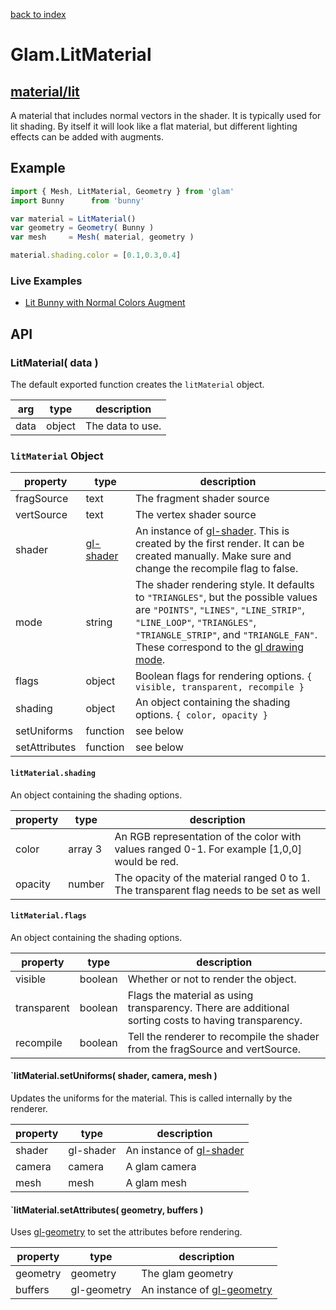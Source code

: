 [back to index](./)
# Glam.LitMaterial
## [material/lit](https://github.com/glamjs/glam/tree/master/lib/material/lit)

A material that includes normal vectors in the shader. It is typically used for lit shading. By itself it will look like a flat material, but different lighting effects can be added with augments.

## Example

```js
import { Mesh, LitMaterial, Geometry } from 'glam'
import Bunny      from 'bunny'

var material = LitMaterial()
var geometry = Geometry( Bunny )
var mesh     = Mesh( material, geometry )

material.shading.color = [0.1,0.3,0.4]
```

### Live Examples

* [Lit Bunny with Normal Colors Augment](http://glamjs.github.io/glam/examples/03-normal-colors/)

## API

### LitMaterial( data )

The default exported function creates the `litMaterial` object. 

| arg  | type   | description |
| -----| ------ | ----------- |
| data | object | The data to use. |


### `litMaterial` Object

| property      | type      | description |
| ------------- | --------- | ----------- |
| fragSource    | text      | The fragment shader source |
| vertSource    | text      | The vertex shader source |
| shader        | [gl-shader](https://github.com/stackgl/gl-shader) | An instance of [gl-shader](https://github.com/stackgl/gl-shader). This is created by the first render. It can be created manually. Make sure and change the recompile flag to false. |
| mode          | string    | The shader rendering style. It defaults to `"TRIANGLES"`, but the possible values are `"POINTS"`, `"LINES"`, `"LINE_STRIP"`, `"LINE_LOOP"`, `"TRIANGLES"`, `"TRIANGLE_STRIP"`, and `"TRIANGLE_FAN"`. These correspond to the [gl drawing mode](https://msdn.microsoft.com/en-us/library/dn302395(v=vs.85).aspx). |
| flags         | object    | Boolean flags for rendering options. `{ visible, transparent, recompile }` |
| shading       | object    | An object containing the shading options. `{ color, opacity }` |
| setUniforms   | function  | see below |
| setAttributes | function  | see below |

#### `litMaterial.shading`

An object containing the shading options.

| property | type      | description |
| -------- | --------- | ----------- |
| color    | array 3   | An RGB representation of the color with values ranged 0-1. For example [1,0,0] would be red. |
| opacity  | number    | The opacity of the material ranged 0 to 1. The transparent flag needs to be set as well |

#### `litMaterial.flags`

An object containing the shading options.

| property    | type    | description |
| ----------- | ------- | ----------- |
| visible     | boolean | Whether or not to render the object. |
| transparent | boolean | Flags the material as using transparency. There are additional sorting costs to having transparency. |
| recompile   | boolean | Tell the renderer to recompile the shader from the fragSource and vertSource. |

#### `litMaterial.setUniforms( shader, camera, mesh )

Updates the uniforms for the material. This is called internally by the renderer.

| property | type      | description |
| -------- | --------- | ----------- |
| shader   | gl-shader | An instance of [gl-shader](https://github.com/stackgl/gl-shader) |
| camera   | camera    | A glam camera |
| mesh     | mesh      | A glam mesh   |

#### `litMaterial.setAttributes( geometry, buffers )

Uses [gl-geometry](https://github.com/hughsk/gl-geometry) to set the attributes before rendering.

| property | type        | description |
| -------- | ----------- | ----------- |
| geometry | geometry    | The glam geometry |
| buffers  | gl-geometry | An instance of [gl-geometry](https://github.com/hughsk/gl-geometry) |
